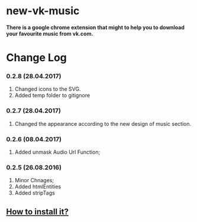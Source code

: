 # new-vk-music
**There is a google chrome extension that might to help you to download your favourite music from vk.com.**

# Change Log
### 0.2.8 (28.04.2017)
1. Changed icons to the SVG.
2. Added temp folder to gitignore

### 0.2.7 (28.04.2017)
1. Changed the appearance according to the new design of music section.

### 0.2.6 (08.04.2017)
1. Added unmask Audio Url Function;

### 0.2.5 (26.08.2016)
1. Minor Chnages;
2. Added htmlEntities
3. Added stripTags

## [How to install it?](https://github.com/rumur/new-vk-music/tree/master/extension#how-to-install-it)
